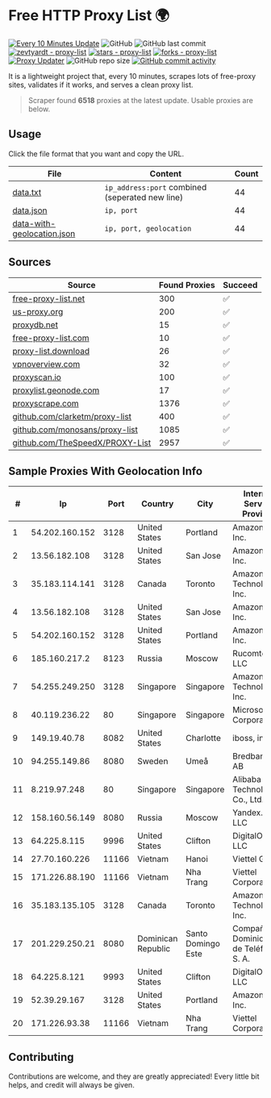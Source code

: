 
# Free HTTP Proxy List 🌍

[![Every 10 Minutes Update](https://github.com/mertguvencli/http-proxy-list/actions/workflows/main.yml/badge.svg?branch=main)](https://github.com/mertguvencli/http-proxy-list/actions/workflows/main.yml)
![GitHub](https://img.shields.io/github/license/mertguvencli/http-proxy-list)
![GitHub last commit](https://img.shields.io/github/last-commit/mertguvencli/http-proxy-list)
[![zevtyardt - proxy-list](https://img.shields.io/static/v1?label=zevtyardt&message=proxy-list&color=blue&logo=github)](https://github.com/zevtyardt/proxy-list "Go to GitHub repo")
[![stars - proxy-list](https://img.shields.io/github/stars/zevtyardt/proxy-list?style=social)](https://github.com/zevtyardt/proxy-list)
[![forks - proxy-list](https://img.shields.io/github/forks/zevtyardt/proxy-list?style=social)](https://github.com/zevtyardt/proxy-list)
[![Proxy Updater](https://github.com/zevtyardt/proxy-list/workflows/Proxy%20Updater/badge.svg)](https://github.com/zevtyardt/proxy-list/actions?query=workflow:"Proxy+Updater")
![GitHub repo size](https://img.shields.io/github/repo-size/zevtyardt/proxy-list)
[![GitHub commit activity](https://img.shields.io/github/commit-activity/m/zevtyardt/proxy-list?logo=commits)](https://github.com/zevtyardt/proxy-list/commits/main)

It is a lightweight project that, every 10 minutes, scrapes lots of free-proxy sites, validates if it works, and serves a clean proxy list.

> Scraper found **6518** proxies at the latest update. Usable proxies are below.

## Usage

Click the file format that you want and copy the URL.

|File|Content|Count|
|----|-------|-----|
|[data.txt](https://raw.githubusercontent.com/mertguvencli/http-proxy-list/main/proxy-list/data.txt)|`ip_address:port` combined (seperated new line)|44|
|[data.json](https://raw.githubusercontent.com/mertguvencli/http-proxy-list/main/proxy-list/data.json)|`ip, port`|44|
|[data-with-geolocation.json](https://raw.githubusercontent.com/mertguvencli/http-proxy-list/main/proxy-list/data-with-geolocation.json)|`ip, port, geolocation`|44|

## Sources

|Source|Found Proxies|Succeed|
|------|-------------|-------|
|[free-proxy-list.net](https://free-proxy-list.net)|300|✅|
|[us-proxy.org](https://www.us-proxy.org)|200|✅|
|[proxydb.net](http://proxydb.net)|15|✅|
|[free-proxy-list.com](https://free-proxy-list.com/?page=&port=&type%5B%5D=http&type%5B%5D=https&up_time=0&search=Search)|10|✅|
|[proxy-list.download](https://www.proxy-list.download/HTTP)|26|✅|
|[vpnoverview.com](https://vpnoverview.com/privacy/anonymous-browsing/free-proxy-servers)|32|✅|
|[proxyscan.io](https://www.proxyscan.io)|100|✅|
|[proxylist.geonode.com](https://proxylist.geonode.com/api/proxy-list?limit=300&page=1&sort_by=lastChecked&sort_type=desc&protocols=http,https)|17|✅|
|[proxyscrape.com](https://api.proxyscrape.com/v2/?request=displayproxies&protocol=http&timeout=10000&country=all&ssl=all&anonymity=all)|1376|✅|
|[github.com/clarketm/proxy-list](https://raw.githubusercontent.com/clarketm/proxy-list/master/proxy-list-raw.txt)|400|✅|
|[github.com/monosans/proxy-list](https://raw.githubusercontent.com/monosans/proxy-list/main/proxies/http.txt)|1085|✅|
|[github.com/TheSpeedX/PROXY-List](https://raw.githubusercontent.com/TheSpeedX/PROXY-List/master/http.txt)|2957|✅|


## Sample Proxies With Geolocation Info

|#|Ip|Port|Country|City|Internet Service Provider|
|-|--|----|-------|----|-------------------------|
|1|54.202.160.152|3128|United States|Portland|Amazon.com, Inc.|
|2|13.56.182.108|3128|United States|San Jose|Amazon.com, Inc.|
|3|35.183.114.141|3128|Canada|Toronto|Amazon Technologies Inc.|
|4|13.56.182.108|3128|United States|San Jose|Amazon.com, Inc.|
|5|54.202.160.152|3128|United States|Portland|Amazon.com, Inc.|
|6|185.160.217.2|8123|Russia|Moscow|Rucomtech LLC|
|7|54.255.249.250|3128|Singapore|Singapore|Amazon Technologies Inc.|
|8|40.119.236.22|80|Singapore|Singapore|Microsoft Corporation|
|9|149.19.40.78|8082|United States|Charlotte|iboss, inc|
|10|94.255.149.86|8080|Sweden|Umeå|Bredband2 AB|
|11|8.219.97.248|80|Singapore|Singapore|Alibaba (US) Technology Co., Ltd.|
|12|158.160.56.149|8080|Russia|Moscow|Yandex.Cloud LLC|
|13|64.225.8.115|9996|United States|Clifton|DigitalOcean, LLC|
|14|27.70.160.226|11166|Vietnam|Hanoi|Viettel Group|
|15|171.226.88.190|11166|Vietnam|Nha Trang|Viettel Corporation|
|16|35.183.135.105|3128|Canada|Toronto|Amazon Technologies Inc.|
|17|201.229.250.21|8080|Dominican Republic|Santo Domingo Este|Compañía Dominicana de Teléfonos S. A.|
|18|64.225.8.121|9993|United States|Clifton|DigitalOcean, LLC|
|19|52.39.29.167|3128|United States|Portland|Amazon.com, Inc.|
|20|171.226.93.38|11166|Vietnam|Nha Trang|Viettel Corporation|



## Contributing

Contributions are welcome, and they are greatly appreciated! Every
little bit helps, and credit will always be given.

